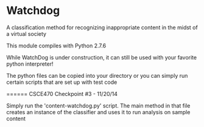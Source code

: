 Watchdog
========

A classification method for recognizing inappropriate content in the midst of a virtual society

This module compiles with Python 2.7.6

While WatchDog is under construction, it can still be used with your favorite python interpreter!

The python files can be copied into your directory or you can simply run certain scripts that are set up with test code

======
CSCE470 Checkpoint #3 - 11/20/14

Simply run the 'content-watchdog.py' script. The main method in that file creates an instance of the classifier and uses it to run analysis on sample content
